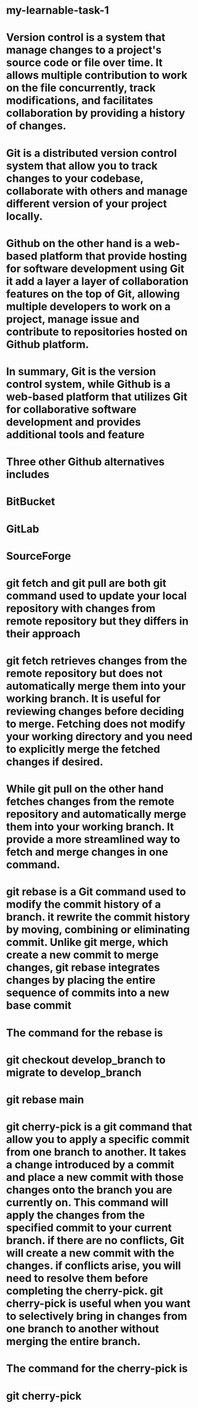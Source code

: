 # my-learnable-task-1

# Version control is a system that manage changes to a project's source code or file over time. It allows multiple contribution to work on the file concurrently, track modifications, and facilitates collaboration by providing a history of changes.

# Git is a distributed version control system that allow you to track changes to your codebase, collaborate with others and manage different version of your project locally.

# Github on the other hand is a web-based platform that provide hosting for software development using Git it add a layer a layer of collaboration features on the top of Git, allowing multiple developers to work on a project, manage issue and contribute to repositories hosted on Github platform.

# In summary, Git is the version control system, while Github is a web-based platform that utilizes Git for collaborative software development and provides additional tools and feature

# Three other Github alternatives includes

# BitBucket

# GitLab

# SourceForge

# git fetch and git pull are both git command used to update your local repository with changes from remote repository but they differs in their approach

# git fetch retrieves changes from the remote repository but does not automatically merge them into your working branch. It is useful for reviewing changes before deciding to merge. Fetching does not modify your working directory and you need to explicitly merge the fetched changes if desired.

# While git pull on the other hand fetches changes from the remote repository and automatically merge them into your working branch. It provide a more streamlined way to fetch and merge changes in one command.

# git rebase is a Git command used to modify the commit history of a branch. it rewrite the commit history by moving, combining or eliminating commit. Unlike git merge, which create a new commit to merge changes, git rebase integrates changes by placing the entire sequence of commits into a new base commit

# The command for the rebase is

# git checkout develop_branch to migrate to develop_branch

# git rebase main

# git cherry-pick is a git command that allow you to apply a specific commit from one branch to another. It takes a change introduced by a commit and place a new commit with those changes onto the branch you are currently on. This command will apply the changes from the specified commit to your current branch. if there are no conflicts, Git will create a new commit with the changes. if conflicts arise, you will need to resolve them before completing the cherry-pick. git cherry-pick is useful when you want to selectively bring in changes from one branch to another without merging the entire branch.

# The command for the cherry-pick is

# git cherry-pick <commit-hash>
